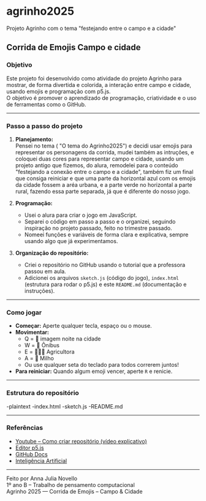 # agrinho2025

Projeto Agrinho com o tema "festejando entre o campo e a cidade"

## Corrida de Emojis Campo e cidade

### Objetivo

Este projeto foi desenvolvido como atividade do projeto Agrinho para mostrar, de forma divertida e colorida, a interação entre campo e cidade, usando emojis e programação com p5.js.  
O objetivo é promover o aprendizado de programação, criatividade e o uso de ferramentas como o GitHub.

---

### Passo a passo do projeto

1. **Planejamento:**  
   Pensei no tema ( "O tema do Agrinho2025") e decidi usar emojis para representar os personagens da corrida, mudei também as intruções, e coloquei duas cores para representar campo e cidade, usando um projeto antigo que fizemos, do alura, remodelei para o conteúdo "festejando a conexão entre o campo e a cidade", também fiz um final que consiga reiniciar e que uma parte da horizontal azul com os emojis da cidade fossem a aréa urbana, e a parte verde no horizontal a parte rural, fazendo essa parte separada, já que é diferente do nosso jogo.

2. **Programação:**  
   - Usei o alura para criar o jogo em JavaScript.
   - Separei o código em passo a passo e o organizei, seguindo inspiração no projeto passado, feito no trimestre passado.
   - Nomeei funções e variáveis de forma clara e explicativa, sempre usando algo que já experimentamos.

3. **Organização do repositório:**  
   - Criei o repositório no GitHub usando o tutorial que a professora passou em aula.
   - Adicionei os arquivos `sketch.js` (código do jogo), `index.html` (estrutura para rodar o p5.js) e este `README.md` (documentação e instruções).

---

### Como jogar

- **Começar:** Aperte qualquer tecla, espaço ou o mouse.
- **Movimentar:**  
  - Q = 🌃 imagem noite na cidade  
  - W = 🚌 Ônibus  
  - E = 👩🏻‍🌾 Agricultora  
  - A = 🌽 Milho  
  - Ou use qualquer seta do teclado para todos correrem juntos!
- **Para reiniciar:** Quando algum emoji vencer, aperte `R` e renicie.

---

### Estrutura do repositório

-plaintext
-index.html
-sketch.js
-README.md

---

### Referências

- [ Youtube – Como criar repositório (vídeo explicativo)](https://www.youtube.com/)  
- [Editor p5.js](https://editor.p5js.org/)
- [GitHub Docs](https://docs.github.com/)
- [Inteligência Artificial](https://chatgpt.com/) 
---

Feito por Anna Julia Novello  
1º ano B – Trabalho de pensamento computacional  
Agrinho 2025 — Corrida de Emojis – Campo & Cidade
